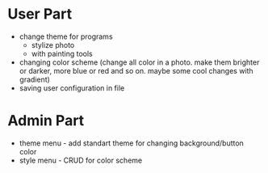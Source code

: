 # User Part
* change theme for programs
  * stylize photo
  * with painting tools
* changing color scheme (change all color in a photo. make them brighter or darker, more blue or red and so on. maybe some cool changes with gradient)
* saving user configuration in file

# Admin Part

* theme menu - add standart theme for changing background/button color
* style menu - CRUD for color scheme

